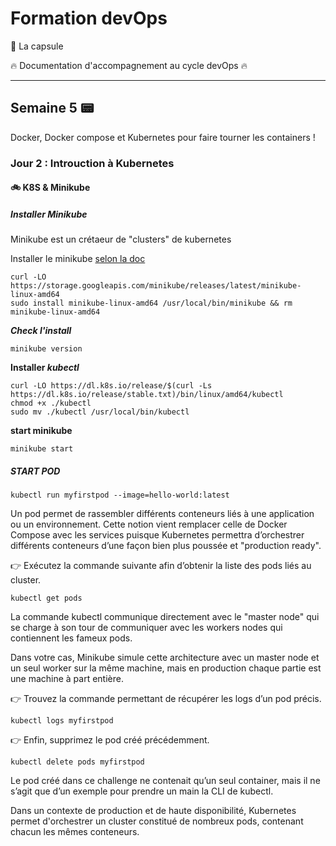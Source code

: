 # Formation devOps

:pill: La capsule

:fire:  Documentation d'accompagnement au cycle devOps :fire:

---

## Semaine 5 :pager: 

Docker, Docker compose et Kubernetes pour faire tourner les containers !

### Jour 2 : Introuction à Kubernetes 

#### :bike: K8S & Minikube

##### Installer Minikube

Minikube est un crétaeur de "clusters" de kubernetes

Installer le minikube [selon la doc](https://minikube.sigs.k8s.io/docs/start/?arch=%2Flinux%2Fx86-64%2Fstable%2Fbinary+download)

```
curl -LO https://storage.googleapis.com/minikube/releases/latest/minikube-linux-amd64
sudo install minikube-linux-amd64 /usr/local/bin/minikube && rm minikube-linux-amd64
```

**_Check l'install_**

```
minikube version
```

**Installer _kubectl_**

```
curl -LO https://dl.k8s.io/release/$(curl -Ls https://dl.k8s.io/release/stable.txt)/bin/linux/amd64/kubectl
chmod +x ./kubectl
sudo mv ./kubectl /usr/local/bin/kubectl
```

**start minikube**

``` 
minikube start
```

##### START POD

```
kubectl run myfirstpod --image=hello-world:latest
```

Un pod permet de rassembler différents conteneurs liés à une application ou un environnement.
Cette notion vient remplacer celle de Docker Compose avec les services puisque Kubernetes permettra d’orchestrer différents conteneurs d’une façon bien plus poussée et "production ready".

:point_right: Exécutez la commande suivante afin d’obtenir la liste des pods liés au cluster.

```
kubectl get pods
```

La commande kubectl communique directement avec le "master node" qui se charge à son tour de communiquer avec les workers nodes qui contiennent les fameux pods.

Dans votre cas, Minikube simule cette architecture avec un master node et un seul worker sur la même machine, mais en production chaque partie est une machine à part entière.

:point_right: Trouvez la commande permettant de récupérer les logs d’un pod précis.

```
kubectl logs myfirstpod
```

:point_right: Enfin, supprimez le pod créé précédemment.

```
kubectl delete pods myfirstpod
```

Le pod créé dans ce challenge ne contenait qu’un seul container, mais il ne s’agit que d’un exemple pour prendre un main la CLI de kubectl.

Dans un contexte de production et de haute disponibilité, Kubernetes permet d'orchestrer un cluster constitué de nombreux pods, contenant chacun les mêmes conteneurs.